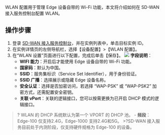 WLAN 配置用于管理 Edge 设备自带的 Wi-Fi 功能，本文将介绍如何在 SD-WAN 接入服务控制台配置 WLAN。

## 操作步骤

1. 登录 [SD-WAN 接入服务控制台](https://console.cloud.tencent.com/sas/edge)，并在实例列表中，单击目标实例 ID。
2. 在实例详情页的左侧导航栏，选择【设备配置】>【WLAN 配置】。
3. 在“WLAN 设置”页面进行以下配置，完成后单击【保存】。
![](https://main.qcloudimg.com/raw/c97fb5b443cd50334b461ab440bee5e2.png)
**字段说明**：
	- **WIFI 能力**：开启后才能使用 Edge 设备自带的 Wi-Fi 功能。
	- **国家码**：默认为中国。
	- **SSID**：服务集标识（Service Set Identifier），用于身份验证。
	- **SSID 广播**：选择展示或隐藏 Edge 设备名称。
	- **安全认证**：选择是否加密访问，若选择 “WAP-PSK” 或 “WAP-PSK2” 加密方式，还需配置安全密钥。
	- **关联 vPort**：关联的逻辑接口，您可以按需更换为已开启 DHCP 模式的逻辑接口。
  >? WLAN 的 DHCP 系统默认为第一个 VPORT 的 DHCP 池。
	- **频段**： Edge-100 仅支持2.4G，Edge-1000 支持2.4G和5G。
	>?SD-WAN 接入服务目前处于内测阶段，仅支持硬件规格为 Edge-100 的设备。


